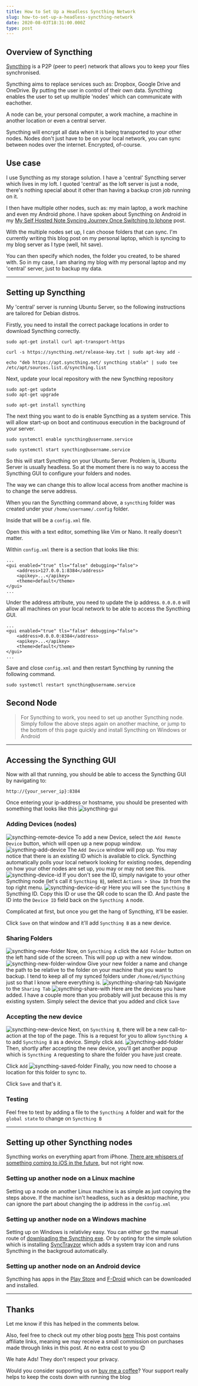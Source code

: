 ```yaml
---
title: How to Set Up a Headless Syncthing Network
slug: how-to-set-up-a-headless-syncthing-network
date: 2020-08-03T18:31:00.000Z
type: post
---
```




## Overview of Syncthing

[Syncthing](https://syncthing.net/) is a P2P (peer to peer) network that allows you to keep your files synchronised.

Syncthing aims to replace services such as: Dropbox, Google Drive and OneDrive. By putting the user in control of their own data. Syncthing enables the user to set up multiple 'nodes' which can communicate with eachother.

A node can be, your personal computer, a work machine, a machine in another location or even a central server.

Syncthing will encrypt all data when it is being transported to your other nodes. Nodes don't just have to be on your local network, you can sync between nodes over the internet. Encrypted, of-course.

## Use case

I use Syncthing as my storage solution. I have a 'central' Syncthing server which lives in my loft. I quoted 'central' as the loft server is just a node, there's nothing special about it other than having a backup cron job running on it.

I then have multiple other nodes, such as: my main laptop, a work machine and even my Android phone. I have spoken about Syncthing on Android in my [My Self Hosted Note Syncing Journey Once Switching to Iphone](https://theselfhostingblog.com/posts/my-self-hosted-note-syncing-journey-once-switching-to-iphone/) post.

With the multiple nodes set up, I can choose folders that can sync. I'm currently writing this blog post on my personal laptop, which is syncing to my blog server as I type (well, hit save).

You can then specify which nodes, the folder you created, to be shared with. So in my case, I am sharing my blog with my personal laptop and my 'central' server, just to backup my data.

---

## Setting up Syncthing

My 'central' server is running Ubuntu Server, so the following instructions are tailored for Debian distros.

Firstly, you need to install the correct package locations in order to download Syncthing correctly.

    sudo apt-get install curl apt-transport-https
    
    curl -s https://syncthing.net/release-key.txt | sudo apt-key add -
    
    echo "deb https://apt.syncthing.net/ syncthing stable" | sudo tee /etc/apt/sources.list.d/syncthing.list
    

Next, update your local repository with the new Syncthing repository

    sudo apt-get update
    sudo apt-get upgrade
    
    sudo apt-get install syncthing
    

The next thing you want to do is enable Syncthing as a system service. This will allow start-up on boot and continuous execution in the background of your server.

    sudo systemctl enable syncthing@username.service
    
    sudo systemctl start syncthing@username.service
    

So this will start Syncthing on your Ubuntu Server. Problem is, Ubuntu Server is usually headless. So at the moment there is no way to access the Syncthing GUI to configure your folders and nodes.

The way we can change this to allow local access from another machine is to change the serve address.

When you ran the Syncthing command above, a `syncthing` folder was created under your `/home/username/.config` folder.

Inside that will be a `config.xml` file.

Open this with a text editor, something like Vim or Nano. It really doesn't matter.

Within `config.xml` there is a section that looks like this:

    ...
    <gui enabled="true" tls="false" debugging="false">
        <address>127.0.0.1:8384</address>
        <apikey>...</apikey>
        <theme>default</theme>
    </gui>
    ...
    

Under the address attribute, you need to update the ip address.
`0.0.0.0` will allow all machines on your local network to be able to access the Syncthing GUI.

    ...
    <gui enabled="true" tls="false" debugging="false">
        <address>0.0.0.0:8384</address>
        <apikey>...</apikey>
        <theme>default</theme>
    </gui>
    ...
    

Save and close `config.xml` and then restart Syncthing by running the following command.

    sudo systemctl restart syncthing@username.service
    

## Second Node

> For Syncthing to work, you need to set up another Syncthing node. Simply follow the above steps again on another machine, or jump to the bottom of this page quickly and install Syncthing on Windows or Android

---

## Accessing the Syncthing GUI

Now with all that running, you should be able to access the Syncthing GUI by navigating to:

    http://{your_server_ip}:8384
    

Once entering your ip-address or hostname, you should be presented with something that looks like this
![syncthing-gui](https://theselfhostingblog.com/content/images/2021/02/1.jpeg)
### Adding Devices (nodes)
![syncthing-remote-device](https://theselfhostingblog.com/content/images/2021/02/2.jpeg)
To add a new Device, select the `Add Remote Device` button, which will open up a new popup window.
![syncthing-add-device](https://theselfhostingblog.com/content/images/2021/02/3.jpeg)
The `Add Device` window will pop up. You may notice that there is an existing ID which is available to click.
Syncthing automatically polls your local network looking for existing nodes, depending on how your other nodes are set up, you may or may not see this.
![syncthing-device-id](https://theselfhostingblog.com/content/images/2021/02/4.jpeg)
If you don't see the ID, simply navigate to your other Syncthing node (let's call it `Syncthing B`), select `Actions > Show ID` from the top right menu.
![syncthing-device-id-qr](https://theselfhostingblog.com/content/images/2021/02/5.jpeg)
Here you will see the `Syncthing B` Syncthing ID. Copy this ID or use the QR code to scan the ID. And paste the ID into the `Device ID` field back on the `Syncthing A` node.

Complicated at first, but once you get the hang of Syncthing, it'll be easier.

Click `Save` on that window and it'll add `Syncthing B` as a new device.

### Sharing Folders
![syncthing-new-folder](https://theselfhostingblog.com/content/images/2021/02/6.jpeg)
Now, on `Syncthing A` click the `Add Folder` button on the left hand side of the screen. This will pop up with a new window.
![syncthing-new-folder-window](https://theselfhostingblog.com/content/images/2021/02/7.jpeg)
Give your new folder a name and change the path to be relative to the folder on your machine that you want to backup. I tend to keep all of my synced folders under `/home/ed/Syncthing` just so that I know where everything is.
![syncthing-sharing-tab](https://theselfhostingblog.com/content/images/2021/02/8.jpeg)
Navigate to the `Sharing Tab`
![syncthing-share-with](https://theselfhostingblog.com/content/images/2021/02/9.jpeg)
Here are the devices you have added. I have a couple more than you probably will just because this is my existing system. Simply select the device that you added and click `Save`

### Accepting the new device
![syncthing-new-device](https://theselfhostingblog.com/content/images/2021/02/10.jpeg)
Next, on `Syncthing B`, there will be a new call-to-action at the top of the page. This is a request for you to allow `Syncthing A` to add `Syncthing B` as a device. Simply click `Add`.
![syncthing-add-folder](https://theselfhostingblog.com/content/images/2021/02/11.jpeg)
Then, shortly after accepting the new device, you'll get another popup which is `Syncthing A` requesting to share the folder you have just create.

Click `Add`
![syncthing-saved-folder](https://theselfhostingblog.com/content/images/2021/02/12.jpeg)
Finally, you now need to choose a location for this folder to sync to.

Click `Save` and that's it.

### Testing

Feel free to test by adding a file to the `Syncthing A` folder and wait for the `global state` to change on `Syncthing B`

---

## Setting up other Syncthing nodes

Syncthing works on everything apart from iPhone. [There are whispers of something coming to iOS in the future](https://forum.syncthing.net/t/ios-iphone-crowdfunding-on-bountysource/13136), but not right now.

### Setting up another node on a Linux machine

Setting up a node on another Linux machine is as simple as just copying the steps above. If the machine isn't headless, such as a desktop machine, you can ignore the part about changing the ip address in the `config.xml`

### Setting up another node on a Windows machine

Setting up on Windows is relativley easy. You can either go the manual route of [downloading the Syncthing exe](https://syncthing.net/downloads/). Or by opting for the simple solution which is installing [SyncTrayzor](https://github.com/canton7/SyncTrayzor) which adds a system tray icon and runs Syncthing in the backgroud automatically.

### Setting up another node on an Android device

Syncthing has apps in the [Play Store](https://play.google.com/store/apps/details?id=com.nutomic.syncthingandroid) and [F-Droid](https://f-droid.org/packages/com.nutomic.syncthingandroid/) which can be downloaded and installed.

---

## Thanks

Let me know if this has helped in the comments below.

Also, feel free to check out my other blog posts [here](https://theselfhostingblog.com/)
This post contains affiliate links, meaning we  may receive a small commission on purchases made through links in this post. At no extra cost to you 😊 

We hate Ads! They don't respect your privacy. 

Would you consider supporting us on [buy me a coffee](https://www.buymeacoffee.com/selfhostingblog)? Your support really helps to keep the costs down with running the blog
